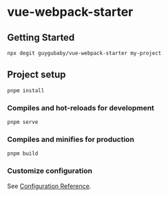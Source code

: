 # vue-webpack-starter

## Getting Started
```bash
npx degit guygubaby/vue-webpack-starter my-project
```

## Project setup
```
pnpm install
```

### Compiles and hot-reloads for development
```
pnpm serve
```

### Compiles and minifies for production
```
pnpm build
```

### Customize configuration
See [Configuration Reference](https://cli.vuejs.org/config/).
